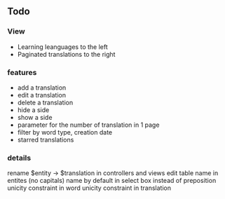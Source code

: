 ## Todo ##

### View ### 
 * Learning leanguages to the left
 * Paginated translations to the right

### features ###
 * add a translation
 * edit a translation
 * delete a translation
 * hide a side
 * show a side
 * parameter for the number of translation in 1 page
 * filter by word type, creation date
 * starred translations 

### details ###
rename $entity -> $translation in controllers and views
edit table name in entites (no capitals)
name by default in select box instead of preposition
unicity constraint in word
unicity constraint in translation
